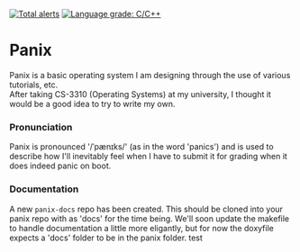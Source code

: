 [![Total alerts](https://img.shields.io/lgtm/alerts/g/panix-os-dev-team/Panix.svg?logo=lgtm&logoWidth=18)](https://lgtm.com/projects/g/panix-os-dev-team/Panix/alerts/)
[![Language grade: C/C++](https://img.shields.io/lgtm/grade/cpp/g/panix-os-dev-team/Panix.svg?logo=lgtm&logoWidth=18)](https://lgtm.com/projects/g/panix-os-dev-team/Panix/context:cpp)

# Panix
Panix is a basic operating system I am designing through the use of various tutorials, etc.</br>
After taking CS-3310 (Operating Systems) at my university, I thought it would be a good idea to try to write my own.

### Pronunciation
Panix is pronounced '/ˈpænɪks/' (as in the word 'panics') and is used to describe how I'll inevitably feel when I have to submit it for grading when it does indeed panic on boot.

### Documentation
A new `panix-docs` repo has been created. This should be cloned into your panix repo with as 'docs' for the time being. We'll soon update the makefile to handle documentation a little more eligantly, but for now the doxyfile expects a 'docs' folder to be in the panix folder. test
